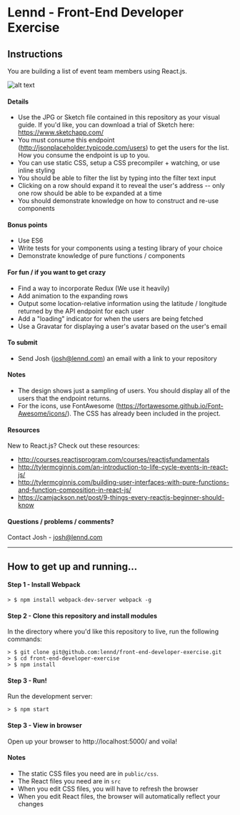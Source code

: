 # Lennd - Front-End Developer Exercise

## Instructions

You are building a list of event team members using React.js.

![alt text](https://raw.githubusercontent.com/lennd/front-end-developer-exercise/master/excercise-design.png "Exercise")

#### Details
- Use the JPG or Sketch file contained in this repository as your visual guide. If you'd like, you can download a trial of Sketch here: https://www.sketchapp.com/
- You must consume this endpoint (http://jsonplaceholder.typicode.com/users) to get the users for the list. How you consume the endpoint is up to you.
- You can use static CSS, setup a CSS precompiler + watching, or use inline styling
- You should be able to filter the list by typing into the filter text input
- Clicking on a row should expand it to reveal the user's address -- only one row should be able to be expanded at a time
- You should demonstrate knowledge on how to construct and re-use components

#### Bonus points
- Use ES6
- Write tests for your components using a testing library of your choice
- Demonstrate knowledge of pure functions / components

#### For fun / if you want to get crazy
- Find a way to incorporate Redux (We use it heavily)
- Add animation to the expanding rows
- Output some location-relative information using the latitude / longitude returned by the API endpoint for each user
- Add a "loading" indicator for when the users are being fetched
- Use a Gravatar for displaying a user's avatar based on the user's email

#### To submit
- Send Josh (josh@lennd.com) an email with a link to your repository

#### Notes
- The design shows just a sampling of users. You should display all of the users that the endpoint returns.
- For the icons, use FontAwesome (https://fortawesome.github.io/Font-Awesome/icons/). The CSS has already been included in the project.

#### Resources
New to React.js? Check out these resources:
- http://courses.reactjsprogram.com/courses/reactjsfundamentals
- http://tylermcginnis.com/an-introduction-to-life-cycle-events-in-react-js/
- http://tylermcginnis.com/building-user-interfaces-with-pure-functions-and-function-composition-in-react-js/
- https://camjackson.net/post/9-things-every-reactjs-beginner-should-know

#### Questions / problems / comments?
Contact Josh - josh@lennd.com

---

## How to get up and running...

#### Step 1 - Install Webpack
```
> $ npm install webpack-dev-server webpack -g
```

#### Step 2 - Clone this repository and install modules
In the directory where you'd like this repository to live, run the following commands:

```
> $ git clone git@github.com:lennd/front-end-developer-exercise.git
> $ cd front-end-developer-exercise
> $ npm install
```

#### Step 3 - Run!
Run the development server:
```
> $ npm start
```

#### Step 3 - View in browser
Open up your browser to http://localhost:5000/ and voila!

#### Notes
- The static CSS files you need are in `public/css`.
- The React files you need are in `src`
- When you edit CSS files, you will have to refresh the browser
- When you edit React files, the browser will automatically reflect your changes
